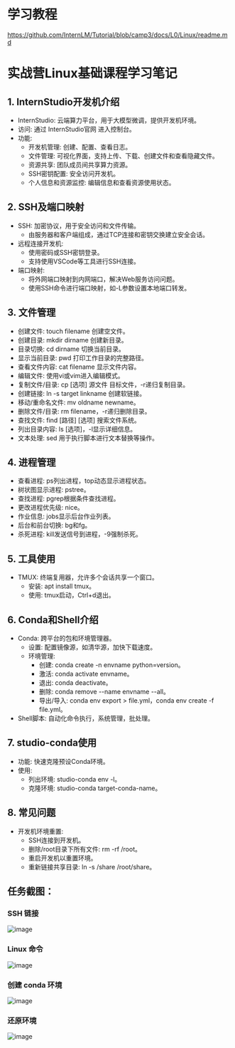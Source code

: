 # 学习教程
https://github.com/InternLM/Tutorial/blob/camp3/docs/L0/Linux/readme.md

# 实战营Linux基础课程学习笔记

## 1. InternStudio开发机介绍
- InternStudio: 云端算力平台，用于大模型微调，提供开发机环境。
- 访问: 通过 InternStudio官网 进入控制台。
- 功能:
  - 开发机管理: 创建、配置、查看日志。
  - 文件管理: 可视化界面，支持上传、下载、创建文件和查看隐藏文件。
  - 资源共享: 团队成员间共享算力资源。
  - SSH密钥配置: 安全访问开发机。
  - 个人信息和资源监控: 编辑信息和查看资源使用状态。

## 2. SSH及端口映射
- SSH: 加密协议，用于安全访问和文件传输。
  - 由服务器和客户端组成，通过TCP连接和密钥交换建立安全会话。
- 远程连接开发机:
  - 使用密码或SSH密钥登录。
  - 支持使用VSCode等工具进行SSH连接。
- 端口映射:
  - 将外网端口映射到内网端口，解决Web服务访问问题。
  - 使用SSH命令进行端口映射，如-L参数设置本地端口转发。

## 3. 文件管理
- 创建文件: touch filename 创建空文件。
- 创建目录: mkdir dirname 创建新目录。
- 目录切换: cd dirname 切换当前目录。
- 显示当前目录: pwd 打印工作目录的完整路径。
- 查看文件内容: cat filename 显示文件内容。
- 编辑文件: 使用vi或vim进入编辑模式。
- 复制文件/目录: cp [选项] 源文件 目标文件，-r递归复制目录。
- 创建链接: ln -s target linkname 创建软链接。
- 移动/重命名文件: mv oldname newname。
- 删除文件/目录: rm filename，-r递归删除目录。
- 查找文件: find [路径] [选项] 搜索文件系统。
- 列出目录内容: ls [选项]，-l显示详细信息。
- 文本处理: sed 用于执行脚本进行文本替换等操作。

## 4. 进程管理
- 查看进程: ps列出进程，top动态显示进程状态。
- 树状图显示进程: pstree。
- 查找进程: pgrep根据条件查找进程。
- 更改进程优先级: nice。
- 作业信息: jobs显示后台作业列表。
- 后台和前台切换: bg和fg。
- 杀死进程: kill发送信号到进程，-9强制杀死。

## 5. 工具使用
- TMUX: 终端复用器，允许多个会话共享一个窗口。
  - 安装: apt install tmux。
  - 使用: tmux启动，Ctrl+d退出。

## 6. Conda和Shell介绍
- Conda: 跨平台的包和环境管理器。
  - 设置: 配置镜像源，如清华源，加快下载速度。
  - 环境管理:
    - 创建: conda create -n envname python=version。
    - 激活: conda activate envname。
    - 退出: conda deactivate。
    - 删除: conda remove --name envname --all。
    - 导出/导入: conda env export > file.yml，conda env create -f file.yml。
- Shell脚本: 自动化命令执行，系统管理，批处理。

## 7. studio-conda使用
- 功能: 快速克隆预设Conda环境。
- 使用:
  - 列出环境: studio-conda env -l。
  - 克隆环境: studio-conda target-conda-name。

## 8. 常见问题
- 开发机环境重置:
  - SSH连接到开发机。
  - 删除/root目录下所有文件: rm -rf /root。
  - 重启开发机以重置环境。
  - 重新链接共享目录: ln -s /share /root/share。

## 任务截图：

### SSH 链接
![image](https://github.com/Anooyman/LLMStudyNote/blob/main/InterLM_study_3/img/jietu.png)
### Linux 命令
![image](https://github.com/Anooyman/LLMStudyNote/blob/main/InterLM_study_3/img/linux.png)
### 创建 conda 环境
![image](https://github.com/Anooyman/LLMStudyNote/blob/main/InterLM_study_3/img/conda.png)
### 还原环境
![image](https://github.com/Anooyman/LLMStudyNote/blob/main/InterLM_study_3/img/reset.png)
